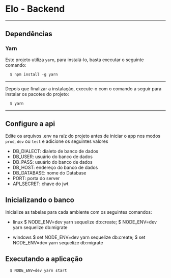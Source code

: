 # Elo - Backend


---
## Dependências

### Yarn
  Este projeto utiliza `yarn`, para instalá-lo, basta executar o seguinte comando:
  
      $ npm install -g yarn
---

Depois que finalizar a instalação, execute-o com o comando a seguir para instalar os pacotes do projeto:
  
      $ yarn
---

## Configure a api

Edite os arquivos .env na raíz do projeto antes de iniciar o app nos modos `prod`, `dev` ou `test` e adicione os seguintes valores


- DB_DIALECT: dialeto de banco de dados
- DB_USER: usuário do banco de dados
- DB_PASS: usuário do banco de dados
- DB_HOST: endereço do banco de dados
- DB_DATABASE: nome do Database
- PORT: porta do server
- API_SECRET: chave do jwt

## Inicializando o banco
Inicialize as tabelas para cada ambiente com os seguintes comandos:
- linux
      $ NODE_ENV=dev yarn sequelize db:create;
      $ NODE_ENV=dev yarn sequelize db:migrate

- windows
    $ set NODE_ENV=dev yarn sequelize db:create;
      $ set NODE_ENV=dev yarn sequelize db:migrate

## Executando a aplicação

      $ NODE_ENV=dev yarn start


